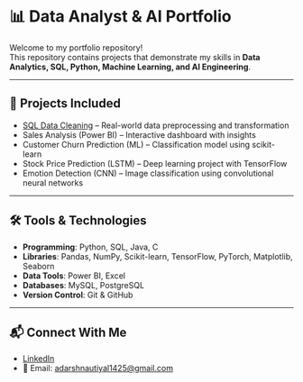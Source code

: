 # 📊 Data Analyst & AI Portfolio

Welcome to my portfolio repository!  
This repository contains projects that demonstrate my skills in **Data Analytics, SQL, Python, Machine Learning, and AI Engineering**.

---

## 🔹 Projects Included
- [SQL Data Cleaning](https://github.com/Addyking007/sql-data-cleaning) – Real-world data preprocessing and transformation
- Sales Analysis (Power BI) – Interactive dashboard with insights
- Customer Churn Prediction (ML) – Classification model using scikit-learn
- Stock Price Prediction (LSTM) – Deep learning project with TensorFlow
- Emotion Detection (CNN) – Image classification using convolutional neural networks
 

---

## 🛠️ Tools & Technologies
- **Programming**: Python, SQL, Java, C  
- **Libraries**: Pandas, NumPy, Scikit-learn, TensorFlow, PyTorch, Matplotlib, Seaborn  
- **Data Tools**: Power BI, Excel  
- **Databases**: MySQL, PostgreSQL  
- **Version Control**: Git & GitHub  

---

## 📬 Connect With Me
- [LinkedIn](https://www.linkedin.com/in/adarshnautiyal)  
- 📧 Email: adarshnautiyal1425@gmail.com
